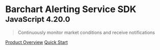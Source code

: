 # Barchart Alerting Service SDK <small>JavaScript 4.20.0</small>

> Continuously monitor market conditions and receive notifications

[Product Overview](/content/product_overview)
[Quick Start](/content/quick_start)